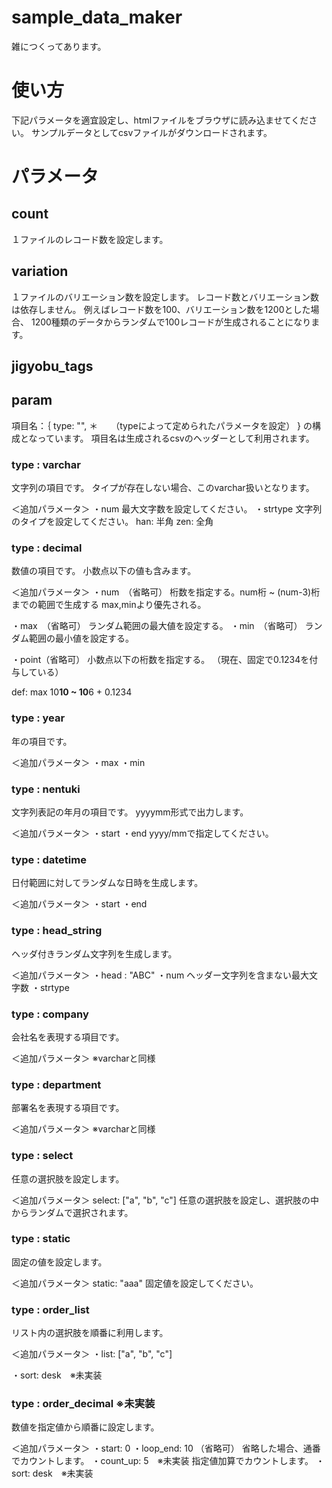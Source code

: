 # sample_data_maker

雑につくってあります。


# 使い方

下記パラメータを適宜設定し、htmlファイルをブラウザに読み込ませてください。
サンプルデータとしてcsvファイルがダウンロードされます。

# パラメータ

## count
１ファイルのレコード数を設定します。

## variation
１ファイルのバリエーション数を設定します。
レコード数とバリエーション数は依存しません。
例えばレコード数を100、バリエーション数を1200とした場合、
1200種類のデータからランダムで100レコードが生成されることになります。

## jigyobu_tags


## param
項目名：｛
    type: "",
    ＊　　（typeによって定められたパラメータを設定）
}
の構成となっています。
項目名は生成されるcsvのヘッダーとして利用されます。

### type : varchar
文字列の項目です。
タイプが存在しない場合、このvarchar扱いとなります。

＜追加パラメータ＞
・num
最大文字数を設定してください。
・strtype
文字列のタイプを設定してください。
han: 半角
zen: 全角


### type : decimal
数値の項目です。
小数点以下の値も含みます。

＜追加パラメータ＞
・num　（省略可）
桁数を指定する。num桁 ~ (num-3)桁までの範囲で生成する
max,minより優先される。

・max　（省略可）
ランダム範囲の最大値を設定する。
・min　（省略可）
ランダム範囲の最小値を設定する。

・point（省略可）
小数点以下の桁数を指定する。
（現在、固定で0.1234を付与している）

def: max 10**10 ~ 10**6 + 0.1234

### type : year
年の項目です。

＜追加パラメータ＞
・max
・min

### type : nentuki
文字列表記の年月の項目です。
yyyymm形式で出力します。

＜追加パラメータ＞
・start
・end
yyyy/mmで指定してください。

### type : datetime
日付範囲に対してランダムな日時を生成します。

＜追加パラメータ＞
・start
・end

### type : head_string
ヘッダ付きランダム文字列を生成します。

＜追加パラメータ＞
・head : "ABC"
・num
ヘッダー文字列を含まない最大文字数
・strtype

### type : company
会社名を表現する項目です。

＜追加パラメータ＞
※varcharと同様

### type : department
部署名を表現する項目です。

＜追加パラメータ＞
※varcharと同様

### type : select
任意の選択肢を設定します。

＜追加パラメータ＞
select: ["a", "b", "c"]
任意の選択肢を設定し、選択肢の中からランダムで選択されます。

### type : static
固定の値を設定します。

＜追加パラメータ＞
static: "aaa"
固定値を設定してください。

### type : order_list
リスト内の選択肢を順番に利用します。

＜追加パラメータ＞
・list: ["a", "b", "c"]

・sort: desk　※未実装

### type : order_decimal ※未実装
数値を指定値から順番に設定します。

＜追加パラメータ＞
・start: 0
・loop_end: 10 （省略可）
省略した場合、通番でカウントします。
・count_up: 5　※未実装
指定値加算でカウントします。
・sort: desk　※未実装

